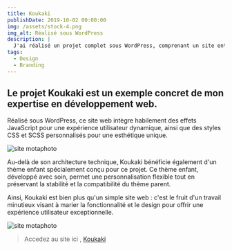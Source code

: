 ```yaml
---
title: Koukaki
publishDate: 2019-10-02 00:00:00
img: /assets/stock-4.png
img_alt: Réalisé sous WordPress
description: |
  J'ai réalisé un projet complet sous WordPress, comprenant un site entièrement personnalisé avec un thème enfant
tags:
  - Design
  - Branding
---
```


## Le projet Koukaki est un exemple concret de mon expertise en développement web. 

Réalisé sous WordPress, ce site web intègre habilement des effets JavaScript pour une expérience utilisateur dynamique, ainsi que des styles CSS et SCSS personnalisés pour une esthétique unique.

<img src="/assets/orange1.png" alt="site motaphoto">

Au-delà de son architecture technique, Koukaki bénéficie également d'un thème enfant spécialement conçu pour ce projet. Ce thème enfant, développé avec soin, permet une personnalisation flexible tout en préservant la stabilité et la compatibilité du thème parent.

Ainsi, Koukaki est bien plus qu'un simple site web : c'est le fruit d'un travail minutieux visant à marier la fonctionnalité et le design pour offrir une expérience utilisateur exceptionnelle.

<img src="/assets/orange.png" alt="site motaphoto">


>Accedez au site ici , <a href="https://orange.presta-modulo.fr/">Koukaki</a> 